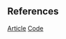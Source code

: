 ## References
[Article](https://stateful.com/blog/generate-web-assembly-with-typescript)
[Code](https://github.com/stateful/blog-examples/tree/main/assembly-script)